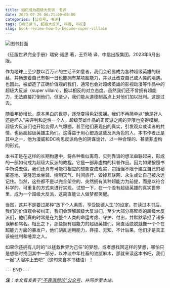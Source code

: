 ```yaml
---
title: 如何成为超级大反派｜书评
date: 2023-07-26 06:21:00+08:00
categories: [公众号, 书评]
tags: [响马读书, 超级大反派, 科普, 科幻]
slug: book-review-how-to-become-super-villain
---
```


<div class="p-3 text-center">
  <img class="img-fluid" src="/images/2023/0726/book-cover.png" alt="图书封面" style="max-width:400px; max-height:400px;">
</div>

《征服世界完全手册》瑞安·诺思 著，王乔琦 译，中信出版集团，2023年6月出版。

作为地球上至少数以百万计的生活不如意者，我们会轻易成为各种超级英雄的粉丝，并畅想着自己有朝一日也能拥有某项超能力，并以此改变自己或人类的境遇。也因此，被塑造了正确价值观的我们，通常也会对超级英雄的影视动漫等作品中的超级大反派（super villain），报以相反的对立态度。虽然我们还不曾拥有超能力，无法直接打倒他们，但至少，我们能从道德制高点上对他们加以批判。这是过去。

随着年龄增长，原本黑白的世界，逐渐变得色彩斑斓。我们不再简单以“他是好人还是坏人”来评判和定性一个人，超级英雄作品的正反派之间的界限也变得模糊，超级大反派们也开始变得人气爆棚，甚至他们表现出的真实，引发观众或读者的共情，也远超超级英雄主角们。这得益于用心塑造这些反派角色的人，本书作者正是其中之一，他为漫威和DC构思反派角色的阴谋诡计，以一种合理的、甚至非虚构的形式。

本书正是在这样的长期构思中，将各种看似离奇、实则靠谱的想法串联起来，形成的一部如何成为超级大反派的教程。它是一部非虚构的科普作品。因为如果按照书中所说去做，我们还真有可能将相应的想象变成现实，包括但不限于建立自己的秘密基地、克隆恐龙坐骑、控制天气、时间旅行、毁掉互联网、永生或让自己被永远记住。当然，这些都不是以完全架空的、突然拥有某种超能力为前提，而是以符合科学的、可重复的方式来进行实现。试想一下，在一个没有超级英雄的真实世界里，成为一个超级大反派，这简直能让人做梦都笑醒。

当然，这并不是要过那种“放下个人素质，享受缺德人生”的设定。在读过本书后，我们的价值观会被纠正，我们会理解超级大反派们，至少大部分高智商的超级大反派们，他们真的时常是在为整个人类的命运考虑、守护、付出，并默默承担了诸多误解和骂名。相比之下，那些拥有超能力的超级英雄们，简直活脱脱就像一个个在超能力方面的暴发户，他们胡乱运用能力，莽撞、无知、不计后果，他们才是真正该被批判和唾弃之人。

如果你还拥有儿时的“以拯救世界为己任”的梦想，或者想找回这样的梦想，哪怕只是想临时找回其中一部分，以冲淡中年社畜的油腻麻木，那就来读这本书吧，我们一起“大胆冲上去吧”（这句来自本书结语）！

<div class="p-5 text-center">--- END ---</div>

<i><b>注：</b>本文首发表于[“不靠谱颜论”公众号](https://mp.weixin.qq.com/s/GlUZTBvpv1Jw2KFNWVXrYQ)，并同步至本站。</i>
